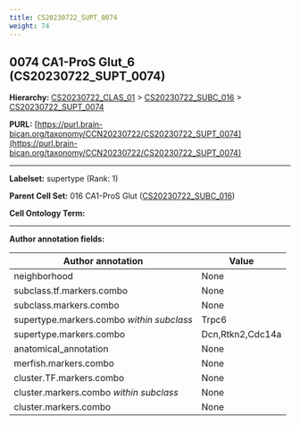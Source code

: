 ```yaml
---
title: CS20230722_SUPT_0074
weight: 74
---
```

## 0074 CA1-ProS Glut_6 (CS20230722_SUPT_0074)
<b>Hierarchy: </b>
[CS20230722_CLAS_01](../CS20230722_CLAS_01) >
[CS20230722_SUBC_016](../CS20230722_SUBC_016) >
[CS20230722_SUPT_0074](../CS20230722_SUPT_0074)

**PURL:** [https://purl.brain-bican.org/taxonomy/CCN20230722/CS20230722_SUPT_0074](https://purl.brain-bican.org/taxonomy/CCN20230722/CS20230722_SUPT_0074)

---


**Labelset:** supertype (Rank: 1)

**Parent Cell Set:** 016 CA1-ProS Glut ([CS20230722_SUBC_016](../CS20230722_SUBC_016))



**Cell Ontology Term:** 

[MARKER GENES.]: #


---

[TRANSFERRED ANNOTATIONS.]: #


[AUTHOR ANNOTATION FIELDS.]: #


**Author annotation fields:**

| Author annotation | Value |
|-------------------|-------|
|neighborhood|None|
|subclass.tf.markers.combo|None|
|subclass.markers.combo|None|
|supertype.markers.combo _within subclass_|Trpc6|
|supertype.markers.combo|Dcn,Rtkn2,Cdc14a|
|anatomical_annotation|None|
|merfish.markers.combo|None|
|cluster.TF.markers.combo|None|
|cluster.markers.combo _within subclass_|None|
|cluster.markers.combo|None|
